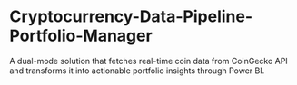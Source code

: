 # Cryptocurrency-Data-Pipeline-Portfolio-Manager
A dual-mode solution that fetches real-time coin data from CoinGecko API and transforms it into actionable portfolio insights through Power BI.
